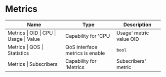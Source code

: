 # Metrics

| Name | Type | Description |
| --- | --- | --- |
| <a id="metrics-oid-cpu-usage-value"></a>Metrics \| OID \| CPU \| Usage \| Value | Capability for 'CPU | Usage' metric value OID | `str` |
| <a id="metrics-qos-statistics"></a>Metrics \| QOS \| Statistics | QoS interface metrics is enable | `bool` |
| <a id="metrics-subscribers"></a>Metrics \| Subscribers | Capability for 'Metrics | Subscribers' metric | `bool` |
